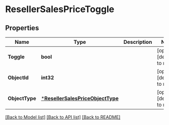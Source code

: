 # ResellerSalesPriceToggle

## Properties
Name | Type | Description | Notes
------------ | ------------- | ------------- | -------------
**Toggle** | **bool** |  | [optional] [default to null]
**ObjectId** | **int32** |  | [optional] [default to null]
**ObjectType** | [***ResellerSalesPriceObjectType**](ResellerSalesPriceObjectType.md) |  | [optional] [default to null]

[[Back to Model list]](../README.md#documentation-for-models) [[Back to API list]](../README.md#documentation-for-api-endpoints) [[Back to README]](../README.md)


